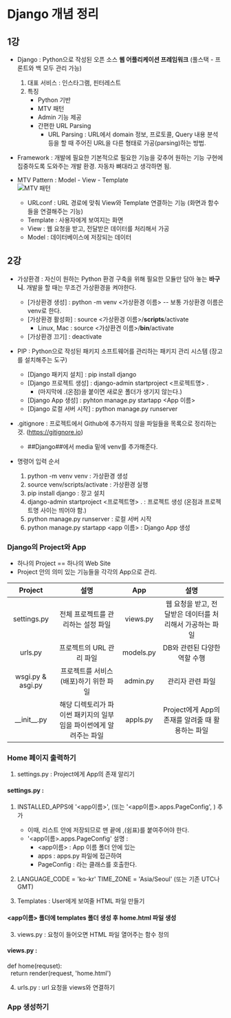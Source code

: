 # Django 개념 정리

## 1강
 
* Django : Python으로 작성된 오픈 소스 **웹 어플리케이션 프레임워크** (풀스택 - 프론트와 백 모두 관리 가능)
    1. 대표 서비스 : 인스타그램, 핀터레스트 
    2.  특징 
        - Python 기반
        - MTV 패턴
        - Admin 기능 제공
        - 간편한 URL Parsing
            - URL Parsing : URL에서 domain 정보, 프로토콜, Query 내용 분석 등을 할 때 주어진 URL을 다른 형태로 가공(parsing)하는 방법. 

* Framework : 개발에 필요한 기본적으로 필요한 기능을 갖추어 원하는 기능 구현에 집중하도록 도와주는 개발 환경. 자동차 뼈대라고 생각하면 됨.

* MTV Pattern : Model - View - Template <br>
  ![MTV 패턴](https://images.velog.io/images/kylie/post/01946c11-ec44-4915-ad91-3a5c8b146faf/Django_mvc.png)
  * URLconf : URL 경로에 맞춰 View와 Template 연결하는 기능 (화면과 함수들을 연결해주는 기능)
  * Template : 사용자에게 보여지는 화면
  * View : 웹 요청을 받고, 전달받은 데이터를 처리해서 가공
  * Model : 데이터베이스에 저장되는 데이터

## 2강

* 가상환경 : 자신이 원하는 Python 환경 구축을 위해 필요한 모듈만 담아 놓는 **바구니**. 개발을 할 때는 무조건 가상환경을 켜야한다.
  * [가상환경 생성] : python -m venv <가상환경 이름> -- 보통 가상환경 이름은 venv로 한다.
  * [가상환경 활성화] : source <가상환경 이름>/**scripts**/activate 
    * Linux, Mac : source <가상환견 이름>/**bin**/activate
  * [가상환경 끄기] : deactivate

* PIP : Python으로 작성된 패키지 소프트웨어를 관리하는 패키지 관리 시스템 (장고를 설치해주는 도구)
  * [Django 패키지 설치] : pip install django
  * [Django 프로젝트 생성] : django-admin startproject <프로젝트명> .
    * (마지막에 .(온점)을 붙이면 새로운 폴더가 생기지 않는다.)
  * [Django App 생성] : pyhton manage.py startapp <App 이름>
  * [Django 로컬 서버 시작] : python manage.py runserver

* .gitignore : 프로젝트에서 Github에 추가하지 않을 파일들을 목록으로 정리하는 것. (https://gitignore.io)
  - ##Django##에서 media 밑에 venv를 추가해준다.

* 명령어 입력 순서 
  1. python -m venv venv : 가상환경 생성
  2. source venv/scripts/activate : 가상환경 실행
  3. pip install django : 장고 설치
  4. django-admin startproject <프로젝트명> . : 프로젝트 생성 (온점과 프로젝트명 사이는 띄어야 함.)
  5. python manage.py runserver : 로컬 서버 시작
  6. python manage.py startapp <app 이름> : Django App 생성

### Django의 Project와 App
  * 하나의 Project == 하나의 Web Site
  * Project 안의 의미 있는 기능들을 각각의 App으로 관리.

|Project|설명|App|설명|
|:----:|:----:|:----:|:----:|
|settings.py|전체 프로젝트를 관리하는 설정 파일|views.py|웹 요청을 받고, 전달받은 데이터를 처리해서 가공하는 파일|
|urls.py|프로젝트의 URL 관리 파일|models.py|DB와 관련된 다양한 역할 수행|
|wsgi.py & asgi.py|프로젝트를 서비스(배포)하기 위한 파일|admin.py|관리자 관련 파일|
|\_\_init\_\_.py|해당 디렉토리가 파이썬 패키지의 일부임을 파이썬에게 알려주는 파일|appls.py|Project에게 App의 존재를 알려줄 때 활용하는 파일|

### Home 페이지 출력하기

1. settings.py : Project에게 App의 존재 알리기

#### settings.py : 
   1. INSTALLED_APPS에 '<app이름>', (또는 '<app이름>.apps.PageConfig', ) 추가
      * 이때, 리스트 안에 저장되므로 맨 끝에 ,(쉼표)를 붙여주어야 한다.
      * '<app이름>.apps.PageConfig' 설명 :
        * <app이름> : App 이름 폴더 안에 있는 
        * apps : apps.py 파일에 접근하여
        * PageConfig : 라는 클래스를 호출한다.
   2. LANGUAGE_CODE = 'ko-kr'
       TIME_ZONE = 'Asia/Seoul' (또는 기존 UTC나 GMT)

1. Templates : User에게 보여줄 HTML 파일 만들기

#### <app이름> 폴더에 templates 폴더 생성 후 home.html 파일 생성

3. views.py : 요청이 들어오면 HTML 파일 열어주는 함수 정의

#### views.py :
  def home(requset): <br>
  &nbsp;&nbsp;return render(request, 'home.html')


4. urls.py : url 요청을 views와 연결하기

### App 생성하기


